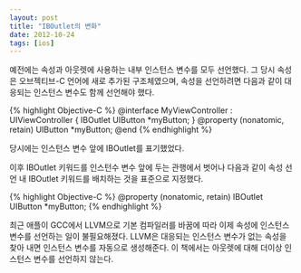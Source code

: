 ```yaml
---
layout: post
title: "IBOutlet의 변화"
date: 2012-10-24
tags: [ios]
---
```


예전에는 속성과 아웃렛에 사용하는 내부 인스턴스 변수를 모두 선언했다. 그 당시 속성은 오브젝티브-C 언어에 새로 추가된 구조체였으며, 속성을 선언하려면 다음과 같이 대응되는 인스턴스 변수도 함께 선언해야 했다.

{% highlight Objective-C %}
@interface MyViewController : UIViewController {
    IBOutlet UIButton *myButton;
}
@property (nonatomic, retain) UIButton *myButton;
@end
{% endhighlight %}

당시에는 인스턴스 변수 앞에 IBOutlet를 표기했었다.

이후 IBOutlet 키워드를 인스턴수 변수 앞에 두는 관행에서 벗어나 다음과 같이 속성 선언 내 IBOutlet 키워드를 배치하는 것을 표준으로 지정했다.

{% highlight Objective-C %}
@property (nonatomic, retain) IBOutlet UIButton *myButton;
{% endhighlight %}

최근 애플이 GCC에서 LLVM으로 기본 컴파일러를 바꿈에 따라 이제 속성에 인스턴스 변수를 선언하는 일이 불필요해졌다. LLVM은 대응되는 인스턴스 변수가 없는 속성을 찾아 내면 인스턴스 변수를 자동으로 생성해준다. 이 책에서는 아웃렛에 대해 더이상 인스턴스 변수를 선언하지 않는다.
